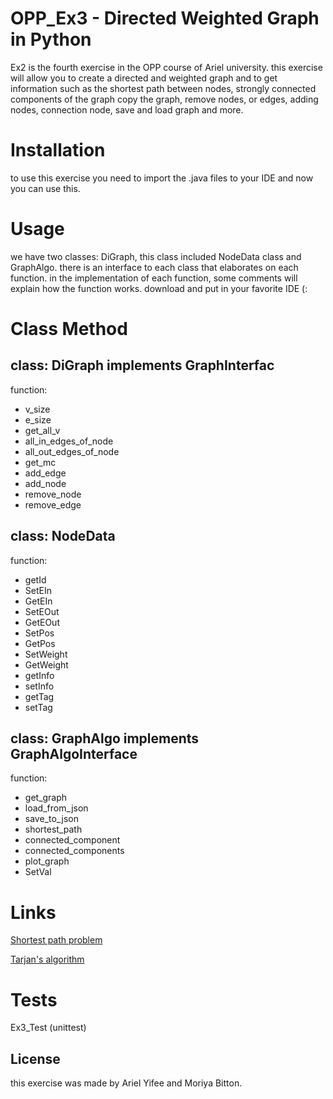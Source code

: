 # OPP_Ex3 - Directed Weighted Graph in Python

Ex2 is the fourth exercise in the OPP course of Ariel university. this exercise will allow you to create a directed and weighted graph and to get information such as the shortest path between nodes, strongly connected components of the graph copy the graph, remove nodes, or edges, adding nodes, connection node, save and load graph and more.

# Installation

to use this exercise you need to import the .java files to your IDE and now you can use this.

# Usage

we have two classes: DiGraph, this class included NodeData class and GraphAlgo. there is an interface to each class that elaborates on each function. in the implementation of each function, some comments will explain how the function works. download and put in your favorite IDE (:


# Class Method

## class: DiGraph implements GraphInterfac

function:

* v_size
* e_size
* get_all_v
* all_in_edges_of_node
* all_out_edges_of_node
* get_mc
* add_edge
* add_node
* remove_node
* remove_edge

## class: NodeData

function:

* getId
* SetEIn
* GetEIn
* SetEOut
* GetEOut
* SetPos
* GetPos
* SetWeight
* GetWeight
* getInfo
* setInfo
* getTag
* setTag

## class: GraphAlgo implements GraphAlgoInterface

function: 

 * get_graph
 * load_from_json
 * save_to_json
 * shortest_path
 * connected_component
 * connected_components
 * plot_graph
 * SetVal 
	
# Links
	
[Shortest path problem](https://en.wikipedia.org/wiki/Shortest_path_problem)

[Tarjan's algorithm](https://en.wikipedia.org/wiki/Tarjan%27s_strongly_connected_components_algorithm)
	
# Tests 

Ex3_Test (unittest)

## License

this exercise was made by Ariel Yifee and Moriya Bitton.
